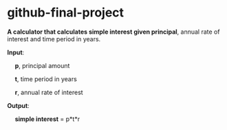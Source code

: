 # github-final-project
<!-- Description: Final project for the Getting Started with Git and GitHub course from IBM. -->

<!-- Task 3: -->
**A calculator that calculates simple interest given principal**, annual rate of interest and time period in years.

**Input**: 

&emsp; **p**, principal amount
   
&emsp; **t**, time period in years
   
&emsp; **r**, annual rate of interest
   
**Output**:

&emsp; **simple interest** = p\*t\*r
